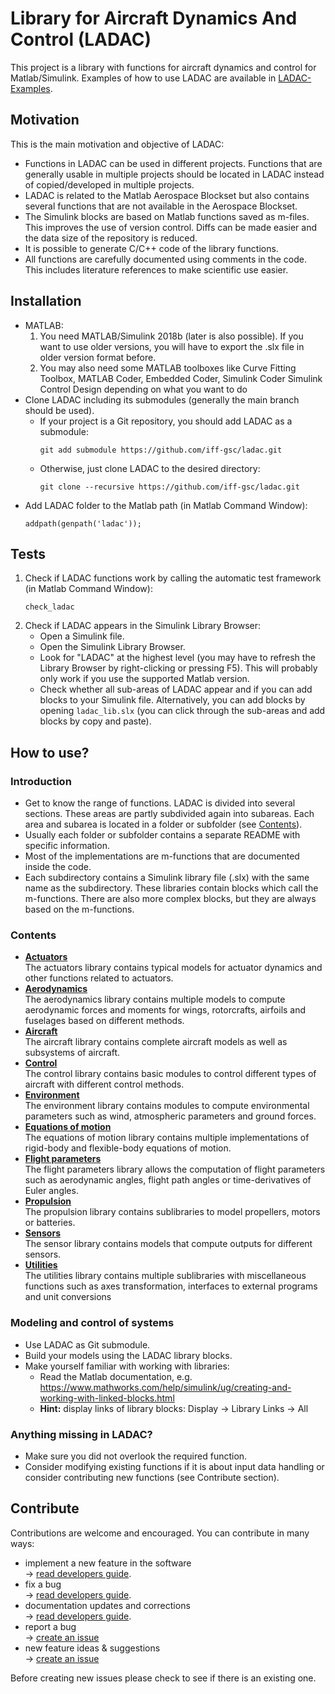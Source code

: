 # Library for Aircraft Dynamics And Control (LADAC)

This project is a library with functions for aircraft dynamics and control
for Matlab/Simulink.
Examples of how to use LADAC are available in [LADAC-Examples](https://github.com/iff-gsc/LADAC-Examples).


## Motivation

This is the main motivation and objective of LADAC:

- Functions in LADAC can be used in different projects. Functions
    that are generally usable in multiple projects should be located in
    LADAC instead of copied/developed in multiple projects.
- LADAC is related to the Matlab Aerospace Blockset but also contains
    several functions that are not available in the Aerospace Blockset.
- The Simulink blocks are based on Matlab functions saved as m-files. This
    improves the use of version control. Diffs can be made easier and
    the data size of the repository is reduced.
- It is possible to generate C/C++ code of the library functions.
- All functions are carefully documented using comments in the code. This
    includes literature references to make scientific use easier.


## Installation

- MATLAB:
  1. You need MATLAB/Simulink 2018b (later is also possible). If you want to use older versions,
        you will have to export the .slx file in older version format before.
  2. You may also need some MATLAB toolboxes like Curve Fitting Toolbox,
	   MATLAB Coder, Embedded Coder, Simulink Coder
	   Simulink Control Design depending on what you want to do
- Clone LADAC including its submodules (generally the main branch should be used).
  - If your project is a Git repository, you should add LADAC as a submodule:
    ```
    git add submodule https://github.com/iff-gsc/ladac.git
    ```
  - Otherwise, just clone LADAC to the desired directory:
    ```
    git clone --recursive https://github.com/iff-gsc/ladac.git
    ```
- Add LADAC folder to the Matlab path (in Matlab Command Window):
    ```
    addpath(genpath('ladac'));
    ```


## Tests

1. Check if LADAC functions work by calling the automatic test framework (in Matlab Command Window):
    ```
    check_ladac
    ```
2. Check if LADAC appears in the Simulink Library Browser:
   - Open a Simulink file.
   - Open the Simulink Library Browser.
   - Look for "LADAC" at the highest level (you may have to refresh the Library Browser by right-clicking or pressing F5).
     This will probably only work if you use the supported Matlab version.
   - Check whether all sub-areas of LADAC appear and if you can add blocks to your Simulink file.
     Alternatively, you can add blocks by opening `ladac_lib.slx` (you can click through the sub-areas and add blocks by copy and paste).


## How to use?

### Introduction

- Get to know the range of functions.
LADAC is divided into several sections.
These areas are partly subdivided again into subareas.
Each area and subarea is located in a folder or subfolder (see [Contents](#Contents)).
- Usually each folder or subfolder contains a separate README with specific information.
- Most of the implementations are m-functions that are documented inside the code.
- Each subdirectory contains a Simulink library file (.slx) with the same name as the subdirectory. These libraries contain blocks which call the m-functions. There are also more complex blocks, but they are always based on the m-functions.

### Contents

- [**Actuators**](actuators)  
The actuators library contains typical models for actuator dynamics
and other functions related to actuators.
- [**Aerodynamics**](aerodynamics)  
The aerodynamics library contains multiple models to compute aerodynamic forces and moments
for wings, rotorcrafts, airfoils and fuselages based on different methods.
- [**Aircraft**](aircraft)  
The aircraft library contains complete aircraft models as well as subsystems
of aircraft.
- [**Control**](control)  
The control library contains basic modules to control different types of aircraft
with different control methods.
- [**Environment**](environment)  
The environment library contains modules to compute environmental
parameters such as wind, atmospheric parameters and ground forces.
- [**Equations of motion**](equations_of_motion)  
The equations of motion library contains multiple implementations of rigid-body
and flexible-body equations of motion.
- [**Flight parameters**](flight_parameters)  
The flight parameters library allows the computation of flight parameters
such as aerodynamic angles, flight path angles or time-derivatives of Euler angles.
- [**Propulsion**](propulsion)  
The propulsion library contains sublibraries to model propellers, motors or batteries.
- [**Sensors**](sensors)  
The sensor library contains models that compute outputs for different sensors.
- [**Utilities**](utilities)  
The utilities library contains multiple sublibraries with miscellaneous functions
such as axes transformation, interfaces to external programs and unit conversions

### Modeling and control of systems
- Use LADAC as Git submodule.
- Build your models using the LADAC library blocks.
- Make yourself familiar with working with libraries:
  - Read the Matlab documentation, e.g. https://www.mathworks.com/help/simulink/ug/creating-and-working-with-linked-blocks.html
  - **Hint:** display links of library blocks: Display &#8594; Library Links &#8594; All

### Anything missing in LADAC?
- Make sure you did not overlook the required function.
- Consider modifying existing functions if it is about input data handling or consider contributing new functions (see Contribute section).


## Contribute

Contributions are welcome and encouraged. You can contribute in many ways:

- implement a new feature in the software  
  &#8594; [read developers guide](docs/Development.md).
- fix a bug  
  &#8594; [read developers guide](docs/Development.md).
- documentation updates and corrections  
  &#8594; [read developers guide](docs/Development.md).
- report a bug   
  &#8594; [create an issue](https://github.com/iff-gsc/ladac/issues/new)
- new feature ideas & suggestions  
  &#8594; [create an issue](https://github.com/iff-gsc/ladac/issues/new)

Before creating new issues please check to see if there is an existing one.
